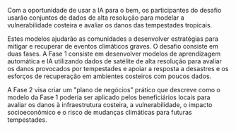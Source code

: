Com a oportunidade de usar a IA para o bem,
os participantes do desafio usarão conjuntos de dados de alta resolução para modelar
a vulnerabilidade costeira e avaliar os danos das tempestades tropicais.

Estes modelos ajudarão as comunidades a desenvolver estratégias para mitigar e 
recuperar de eventos climáticos graves. O desafio consiste em duas fases.
A Fase 1 consiste em desenvolver modelos de aprendizagem automática e IA utilizando 
dados de satélite de alta resolução para avaliar os danos provocados por tempestades e
apoiar a resposta a desastres e os esforços de recuperação em ambientes costeiros com poucos dados. 

A Fase 2 visa criar um "plano de negócios" prático que descreve como o modelo da Fase 1 poderia ser 
aplicado pelos beneficiários locais para avaliar os danos à infraestrutura costeira, a vulnerabilidade, 
o impacto socioeconômico e o risco de mudanças climáticas para futuras tempestades.